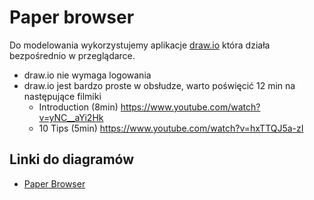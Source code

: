 # Paper browser 
Do modelowania wykorzystujemy aplikacje [draw.io](http://draw.io) która działa bezpośrednio w przeglądarce. 
* draw.io nie wymaga logowania 
* draw.io jest bardzo proste w obsłudze, warto poświęcić 12 min na następujące filmiki 
  * Introduction (8min) https://www.youtube.com/watch?v=yNC__aYi2Hk
  * 10 Tips (5min) https://www.youtube.com/watch?v=hxTTQJ5a-zI


## Linki do diagramów
* [Paper Browser](https://www.draw.io/?url=https%3A%2F%2Fraw.githubusercontent.com%2FOpenPKW-mobile%2FO_Projekcie%2Fmaster%2FPaper%2520Browser%2FPaperBrowser_27_04_15.xml)

